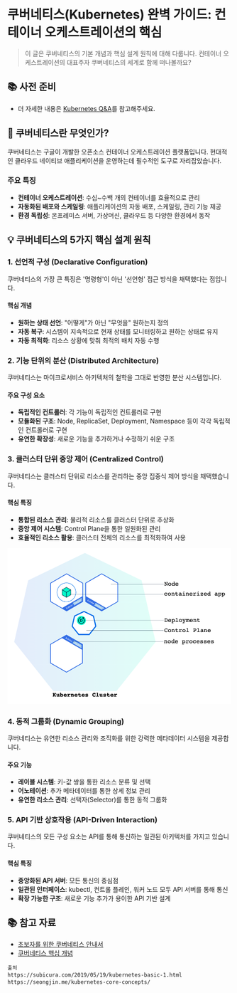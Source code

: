 # 쿠버네티스(Kubernetes) 완벽 가이드: 컨테이너 오케스트레이션의 핵심

> 이 글은 쿠버네티스의 기본 개념과 핵심 설계 원칙에 대해 다룹니다. 컨테이너 오케스트레이션의 대표주자 쿠버네티스의 세계로 함께 떠나볼까요?

## 📚 사전 준비
- 더 자세한 내용은 [Kubernetes Q&A](./Kubernetes_Q&A.md)를 참고해주세요.

## 🚀 쿠버네티스란 무엇인가?

쿠버네티스는 구글이 개발한 오픈소스 컨테이너 오케스트레이션 플랫폼입니다. 현대적인 클라우드 네이티브 애플리케이션을 운영하는데 필수적인 도구로 자리잡았습니다.

### 주요 특징
- **컨테이너 오케스트레이션**: 수십~수백 개의 컨테이너를 효율적으로 관리
- **자동화된 배포와 스케일링**: 애플리케이션의 자동 배포, 스케일링, 관리 기능 제공
- **환경 독립성**: 온프레미스 서버, 가상머신, 클라우드 등 다양한 환경에서 동작

## 💡 쿠버네티스의 5가지 핵심 설계 원칙

### 1. 선언적 구성 (Declarative Configuration)

쿠버네티스의 가장 큰 특징은 '명령형'이 아닌 '선언형' 접근 방식을 채택했다는 점입니다.

#### 핵심 개념
- **원하는 상태 선언**: "어떻게"가 아닌 "무엇을" 원하는지 정의
- **자동 복구**: 시스템이 지속적으로 현재 상태를 모니터링하고 원하는 상태로 유지
- **자동 최적화**: 리소스 상황에 맞춰 최적의 배치 자동 수행

### 2. 기능 단위의 분산 (Distributed Architecture)

쿠버네티스는 마이크로서비스 아키텍처의 철학을 그대로 반영한 분산 시스템입니다.

#### 주요 구성 요소
- **독립적인 컨트롤러**: 각 기능이 독립적인 컨트롤러로 구현
- **모듈화된 구조**: Node, ReplicaSet, Deployment, Namespace 등이 각각 독립적인 컨트롤러로 구현
- **유연한 확장성**: 새로운 기능을 추가하거나 수정하기 쉬운 구조


### 3. 클러스터 단위 중앙 제어 (Centralized Control)

쿠버네티스는 클러스터 단위로 리소스를 관리하는 중앙 집중식 제어 방식을 채택했습니다.

#### 핵심 특징
- **통합된 리소스 관리**: 물리적 리소스를 클러스터 단위로 추상화
- **중앙 제어 시스템**: Control Plane을 통한 일원화된 관리
- **효율적인 리소스 활용**: 클러스터 전체의 리소스를 최적화하여 사용

![클러스터 단위 중앙 제어.png](..%2F..%2F..%2Fetc%2Fimage%2FApplication%20Architecture%2FKubernetes%2F%ED%81%B4%EB%9F%AC%EC%8A%A4%ED%84%B0%20%EB%8B%A8%EC%9C%84%20%EC%A4%91%EC%95%99%20%EC%A0%9C%EC%96%B4.png)

### 4. 동적 그룹화 (Dynamic Grouping)

쿠버네티스는 유연한 리소스 관리와 조직화를 위한 강력한 메타데이터 시스템을 제공합니다.

#### 주요 기능
- **레이블 시스템**: 키-값 쌍을 통한 리소스 분류 및 선택
- **어노테이션**: 추가 메타데이터를 통한 상세 정보 관리
- **유연한 리소스 관리**: 선택자(Selector)를 통한 동적 그룹화

### 5. API 기반 상호작용 (API-Driven Interaction)

쿠버네티스의 모든 구성 요소는 API를 통해 통신하는 일관된 아키텍처를 가지고 있습니다.

#### 핵심 특징
- **중앙화된 API 서버**: 모든 통신의 중심점
- **일관된 인터페이스**: kubectl, 컨트롤 플레인, 워커 노드 모두 API 서버를 통해 통신
- **확장 가능한 구조**: 새로운 기능 추가가 용이한 API 기반 설계



## 📚 참고 자료
- [초보자를 위한 쿠버네티스 안내서](https://subicura.com/2019/05/19/kubernetes-basic-1.html)
- [쿠버네티스 핵심 개념](https://seongjin.me/kubernetes-core-concepts/)
```
출처 
https://subicura.com/2019/05/19/kubernetes-basic-1.html
https://seongjin.me/kubernetes-core-concepts/